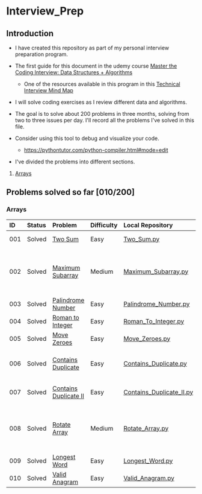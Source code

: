 # Interview_Prep

## Introduction
- I have created this repository as part of my personal interview preparation
program.

- The first guide for this document in the udemy course
[Master the Coding Interview: Data Structures + Algorithms](https://www.udemy.com/course/master-the-coding-interview-data-structures-algorithms/?couponCode=ST22MT92324B)

  - One of the resources available in this program in this [Technical Interview Mind Map](./Resources/Master_the_Interview_Click_here_for_Course_Link_.pdf)

- I will solve coding exercises as I review different data and algorithms.

- The goal is to solve about 200 problems in three months, solving from two to
three issues per day. I'll record all the problems I've solved in this file.

- Consider using this tool to debug and visualize your code.
  - https://pythontutor.com/python-compiler.html#mode=edit

- I've divided the problems into different sections.

1. [Arrays](./Arrays/)

## Problems solved so far [010/200]

### Arrays

|ID|Status|Problem|Difficulty|Local Repository|Concepts|
|:--|:--|:--|:--|:--|:--|
|001|Solved|[Two Sum](https://leetcode.com/problems/two-sum/)|Easy|[Two_Sum.py](./Arrays/Two_Sum.py)|Arrays, loops|
|002|Solved|[Maximum Subarray](https://leetcode.com/problems/maximum-subarray/description/)|Medium|[Maximum_Subarray.py](./Arrays/Maximum_Subarray.py)|[Divide and Conquer Approach](https://www.youtube.com/watch?v=UxtAqHOb8aw), Kadane's Algorithm|
|003|Solved|[Palindrome Number](https://leetcode.com/problems/palindrome-number/description/)|Easy|[Palindrome_Number.py](./Arrays/Palindrome_Number.py)|Arrays|
|004|Solved|[Roman to Integer](https://leetcode.com/problems/roman-to-integer/description/)|Easy|[Roman_To_Integer.py](./Arrays/Roman_To_Integer.py)|Arrays|
|005|Solved|[Move Zeroes](https://leetcode.com/problems/move-zeroes/description/)|Easy|[Move_Zeroes.py](./Arrays/Move_Zeroes.py)|Arrays|
|006|Solved|[Contains Duplicate](https://leetcode.com/problems/contains-duplicate/description/)|Easy|[Contains_Duplicate.py](./Arrays/Contains_Duplicate.py)|Arrays, Hash Table, set()|
|007|Solved|[Contains Duplicate II](https://leetcode.com/problems/contains-duplicate-ii/description/)|Easy|[Contains_Duplicate_II.py](./Arrays/Contains_Duplicate_II.py)|Arrays, Hash Table|
|008|Solved|[Rotate Array](https://leetcode.com/problems/rotate-array/description/)|Medium|[Rotate_Array.py](./Arrays/Rotate_Array.py)|Arrays, Two Pointers, Consider this [solution](https://leetcode.com/problems/rotate-array/solutions/5550096/video-using-remainder-with-3-solutions)|
|009|Solved|[Longest Word](https://www.coderbyte.com/language/Longest%20Word)|Easy|[Longest_Word.py](./Arrays/Longest_Word.py)|Arrays, regex|
|010|Solved|[Valid Anagram](https://leetcode.com/problems/valid-anagram/)|Easy|[Valid_Anagram.py](./Arrays/Valid_Anagram.py)|Arrays|